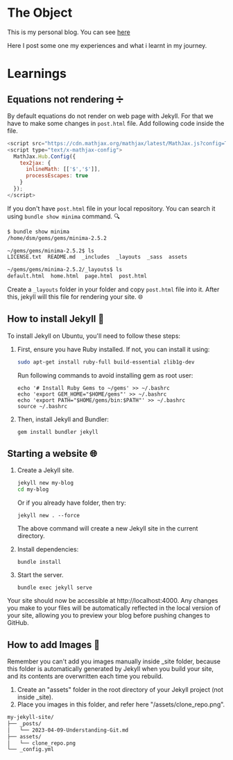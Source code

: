 # The Object

This is my personal blog. You can see [here](https://ds-meena.github.io/)

Here I post some one my experiences and what i learnt in my journey.


# Learnings

## Equations not rendering ➗

By default equations do not render on web page with Jekyll. For that we have to make some changes in `post.html` file.  Add following code inside the file.

```js
<script src="https://cdn.mathjax.org/mathjax/latest/MathJax.js?config=TeX-AMS-MML_HTMLorMML" type="text/javascript"></script>
<script type="text/x-mathjax-config">
  MathJax.Hub.Config({
    tex2jax: {
      inlineMath: [['$','$']],
      processEscapes: true
    }
  });
</script>
```

If you don't have `post.html` file in your local repository. You can search it using `bundle show minima` command. 🔍

```bash
$ bundle show minima
/home/dsm/gems/gems/minima-2.5.2

~/gems/gems/minima-2.5.2$ ls
LICENSE.txt  README.md  _includes  _layouts  _sass  assets

~/gems/gems/minima-2.5.2/_layouts$ ls
default.html  home.html  page.html  post.html
```

Create a `_layouts` folder in your folder and copy `post.html` file into it. After this, jekyll will this file for rendering your site. 🌐


## How to install Jekyll 🎃

To install Jekyll on Ubuntu, you'll need to follow these steps:

1. First, ensure you have Ruby  installed. If not, you can install it using:

    ```bash
    sudo apt-get install ruby-full build-essential zlib1g-dev
    ```

    Run following commands to avoid installing gem as root user:
    ```
    echo '# Install Ruby Gems to ~/gems' >> ~/.bashrc
    echo 'export GEM_HOME="$HOME/gems"' >> ~/.bashrc
    echo 'export PATH="$HOME/gems/bin:$PATH"' >> ~/.bashrc
    source ~/.bashrc
    ```

2. Then, install Jekyll and Bundler:

    ```bash
    gem install bundler jekyll
    ```

## Starting a website 🌐

1. Create a Jekyll site.
    ```bash
    jekyll new my-blog
    cd my-blog
    ```

    Or if you already have folder, then try:
    ```
    jekyll new . --force

    ```
    The above command will create a new Jekyll site in the current directory.

2. Install dependencies:
    ```
    bundle install
    ```

3. Start the server.
    ```
    bundle exec jekyll serve
    ```

Your site should now be accessible at http://localhost:4000. Any changes you make to your files will be automatically reflected in the local version of your site, allowing you to preview your blog before pushing changes to GitHub.

## How to add Images 📸

Remember you can't add you images manually inside _site folder, because this folder is automatically generated by Jekyll when you build your site, and its contents are overwritten each time you rebuild.

1. Create an "assets" folder in the root directory of your Jekyll project (not inside _site).
2. Place you images in this folder, and refer here "/assets/clone_repo.png".

```bash
my-jekyll-site/
├── _posts/
│   └── 2023-04-09-Understanding-Git.md
├── assets/
│   └── clone_repo.png
└── _config.yml
```